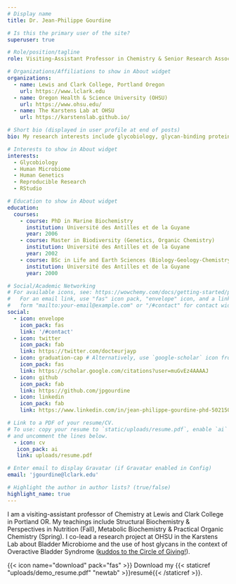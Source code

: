```yaml
---
# Display name
title: Dr. Jean-Philippe Gourdine

# Is this the primary user of the site?
superuser: true

# Role/position/tagline
role: Visiting-Assistant Professor in Chemistry & Senior Research Associate

# Organizations/Affiliations to show in About widget
organizations:
  - name: Lewis and Clark College, Portland Oregon
    url: https://www.lclark.edu
  - name: Oregon Health & Science University (OHSU)
    url: https://www.ohsu.edu/
  - name: The Karstens Lab at OHSU
    url: https://karstenslab.github.io/

# Short bio (displayed in user profile at end of posts)
bio: My research interests include glycobiology, glycan-binding proteins, human microbiome & data standards.

# Interests to show in About widget
interests:
  - Glycobiology
  - Human Microbiome
  - Human Genetics
  - Reproducible Research
  - RStudio

# Education to show in About widget
education:
  courses:
    - course: PhD in Marine Biochemistry
      institution: Université des Antilles et de la Guyane
      year: 2006
    - course: Master in Biodiversity (Genetics, Organic Chemistry)
      institution: Université des Antilles et de la Guyane
      year: 2002
    - course: BSc in Life and Earth Sciences (Biology-Geology-Chemistry-Maths)
      institution: Université des Antilles et de la Guyane
      year: 2000

# Social/Academic Networking
# For available icons, see: https://wowchemy.com/docs/getting-started/page-builder/#icons
#   For an email link, use "fas" icon pack, "envelope" icon, and a link in the
#   form "mailto:your-email@example.com" or "/#contact" for contact widget.
social:
  - icon: envelope
    icon_pack: fas
    link: '/#contact'
  - icon: twitter
    icon_pack: fab
    link: https://twitter.com/docteurjayp
  - icon: graduation-cap # Alternatively, use `google-scholar` icon from `ai` icon pack
    icon_pack: fas
    link: https://scholar.google.com/citations?user=muGvEz4AAAAJ
  - icon: github
    icon_pack: fab
    link: https://github.com/jpgourdine
  - icon: linkedin
    icon_pack: fab
    link: https://www.linkedin.com/in/jean-philippe-gourdine-phd-5021501b/

# Link to a PDF of your resume/CV.
# To use: copy your resume to `static/uploads/resume.pdf`, enable `ai` icons in `params.toml`,
# and uncomment the lines below.
  - icon: cv
   icon_pack: ai
   link: uploads/resume.pdf

# Enter email to display Gravatar (if Gravatar enabled in Config)
email: 'jgourdine@lclark.edu'

# Highlight the author in author lists? (true/false)
highlight_name: true
---
```


I am a visiting-assistant professor of Chemistry at Lewis and Clark College in Portland OR. My teachings include Structural Biochemistry & Perspectives in Nutrition (Fall), Metabolic Biochemistry & Practical Organic Chemistry (Spring). I co-lead a research project at OHSU in the Karstens Lab about Bladder Microbiome and the use of host glycans in the context of Overactive Bladder Syndrome ([kuddos to the Circle of Giving!](https://www.ohsu.edu/womens-health/circle-giving#:~:text=Established%20in%202006%2C%20the%20Center,women's%20health%20research%20at%20OHSU)).

{{< icon name="download" pack="fas" >}} Download my {{< staticref "uploads/demo_resume.pdf" "newtab" >}}resumé{{< /staticref >}}.
